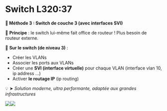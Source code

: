 # Switch L320:37

**🧠 Méthode 3 : Switch de couche 3 (avec interfaces SVI)**

🚀 **Principe** : le switch lui-même fait office de routeur ! Plus besoin de routeur externe.

🧰 **Sur le switch (de niveau 3)** :

- Créer les VLANs
- Associer les ports aux VLANs
- Créer une **SVI (interface virtuelle)** pour chaque VLAN (interface vlan 10, ip address ...)
- Activer **le routage IP** (ip routing)

💡 ➤ *Solution moderne, ultra performante, adaptée aux grandes infrastructures*

![](../../../media/Cours-Infrastructures-réseaux-Switch-L3-image2.png)![](../../../media/Cours-Infrastructures-réseaux-Switch-L3-image3.png)



